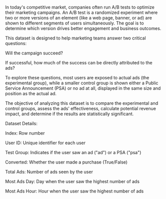 In today's competitive market, companies often run A/B tests to optimize their marketing campaigns. An A/B test is a randomized experiment where two or more versions of an element (like a web page, banner, or ad) are shown to different segments of users simultaneously. The goal is to determine which version drives better engagement and business outcomes.

This dataset is designed to help marketing teams answer two critical questions:

Will the campaign succeed?

If successful, how much of the success can be directly attributed to the ads?

To explore these questions, most users are exposed to actual ads (the experimental group), while a smaller control group is shown either a Public Service Announcement (PSA) or no ad at all, displayed in the same size and position as the actual ad.

The objective of analyzing this dataset is to compare the experimental and control groups, assess the ads' effectiveness, calculate potential revenue impact, and determine if the results are statistically significant.

Dataset Details:

Index: Row number

User ID: Unique identifier for each user

Test Group: Indicates if the user saw an ad ("ad") or a PSA ("psa")

Converted: Whether the user made a purchase (True/False)

Total Ads: Number of ads seen by the user

Most Ads Day: Day when the user saw the highest number of ads

Most Ads Hour: Hour when the user saw the highest number of ads
